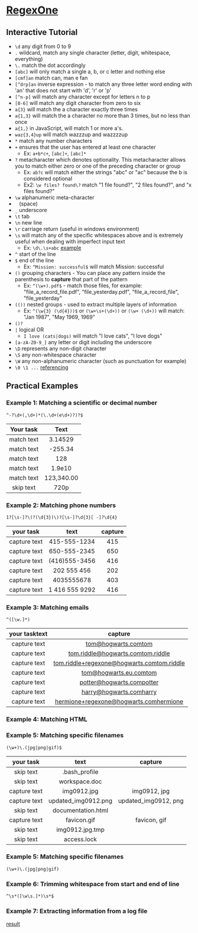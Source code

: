 # [RegexOne][0]

## Interactive Tutorial

- `\d`  any digit from 0 to 9
- `.`  wildcard, match any single character (letter, digit, whitespace, everything)
- `\.`  match the dot accordingly
- `[abc]`  will only match a single a, b, or c letter and nothing else
- `[cmf]an`  match can, man e fan
- `[^drp]an`  inverse expression - to match any three letter word ending with 'an' that does not start with 'd', 'r' or 'p'
- `[^n-p]`  will match any character except for letters n to p
- `[0-6]`  will match any digit character from zero to six
- `a{3}`  will match the a character exactly three times
- `a{1,3}`  will match the a character no more than 3 times, but no less than once
- `a{1,}`  in JavaScript, will match 1 or more a's.
- `waz{3,4}up`  will match wazzzup and wazzzzup
- `*`  match any number characters
- `+`  ensures that the user has entered at least one character
  - Ex: `a+b*c+`, `[abc]+`, `[abc]*`
- `?`  metacharacter which denotes optionality. This metacharacter allows you to match either zero or one of the preceding character or group
  - Ex: `ab?c`  will match either the strings "abc" or "ac" because the b is considered optional
  - Ex2: `\w files? found\?`  match "1 file found?", "2 files found?", and "x files found?"
- `\w`  alphanumeric meta-character
- ` ` (space)  
- `_` underscore  
- `\t` tab  
- `\n` new line  
- `\r` carriage return (useful in windows environment)  
- `\s` will match any of the specific whitespaces above and is extremely useful when dealing with imperfect input text  
  - Ex: `\d\.\s+abc` [example][1]
- `^` start of the line  
- `$` end of the line
  - Ex: `^Mission: successful$` will match Mission: successful
- `()` grouping characters - You can place any pattern inside the parenthesis to **capture** that part of the pattern  
  - Ex: `^(\w+).pdf$` - match those files, for example: "file_a_record_file.pdf", "file_yesterday.pdf", "file_a_record_file", "file_yesterday" 
- `(())` nested groups - used to extract multiple layers of information  
  - Ex: `^(\w{3} (\d{4}))$` or `(\w+\s+(\d+))` or `(\w+ (\d+))` will match: "Jan 1987", "May 1969, 1969" 
- `()?`  
- `|` logical OR
  - `I love (cats|dogs)` will match "I love cats", "I love dogs"  
- `[a-zA-Z0-9_]` any letter or digit including the underscore
- `\D` represents any non-digit character 
- `\S` any non-whitespace character 
- `\W` any non-alphanumeric character (such as punctuation for example)
- `\0 \1 ...` [referencing][2]

## Practical Examples

### Example 1: Matching a scientific or decimal number

`^-?\d+(,\d+)*(\.\d+(e\d+)?)?$`

Your task | Text
:--:|:--:
match text | 3.14529
match text | -255.34
match text | 128           
match text | 1.9e10
match text | 123,340.00
skip text  | 720p             

### Example 2: Matching phone numbers

`1?[\s-]?\(?(\d{3})\)?[\s-]?\d{3}[ -]?\d{4}`

your task| text | capture
:--:|:--:|:--:
capture text | 415-555-1234 | 415
capture text | 650-555-2345 | 650
capture text | (416)555-3456| 416
capture text | 202 555 456| 202
capture text | 4035555678 | 403
capture text | 1 416 555 9292 | 416  

### Example 3: Matching emails

`^([\w.]*)`

your tasktext | capture
:--:|:--:
capture text|tom@hogwarts.comtom
capture text|tom.riddle@hogwarts.comtom.riddle
capture text|tom.riddle+regexone@hogwarts.comtom.riddle
capture text|tom@hogwarts.eu.comtom
capture text|potter@hogwarts.compotter
capture text|harry@hogwarts.comharry
capture text|hermione+regexone@hogwarts.comhermione  

### Example 4: Matching HTML

### Example 5: Matching specific filenames

`(\w+)\.(jpg|png|gif)$`

your task|text|capture
:--:|:--:|:--:
skip text|.bash_profile
skip text|workspace.doc
capture text|img0912.jpg|img0912, jpg
capture text|updated_img0912.png|updated_img0912, png
skip text|documentation.html
capture text|favicon.gif|favicon, gif
skip text|img0912.jpg.tmp
skip text|access.lock       

### Example 5: Matching specific filenames

`(\w+)\.(jpg|png|gif)`

### Example 6: Trimming whitespace from start and end of line

`^\s*([\w\s.]*)\s*$`

### Example 7: Extracting information from a log file

[result][3]

 [0]: http://regexone.com/
 [1]: http://regexone.com/lesson/9?
 [2]: http://regexone.com/lesson/15?
 [3]: http://stackoverflow.com/questions/14297586/extracting-information-from-a-log-file-using-a-regex
